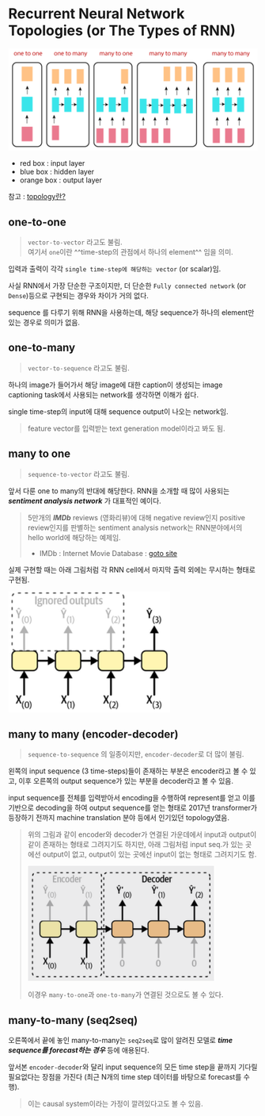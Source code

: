 # Recurrent Neural Network Topologies (or The Types of RNN)

![일반적인 RNN topologies](../img/ch16_RNN/RNN_topology.png)

* red box : input layer
* blue box : hidden layer
* orange box : output layer

참고 : [topology란?](https://dsaint31.me/mkdocs_site/ML/ch07/topological_space/#topology)

## one-to-one

> `vector-to-vector` 라고도 불림.  
> 여기서 `one`이란 ^^time-step의 관점에서 하나의 element^^ 임을 의미.

입력과 출력이 각각 `single time-step에 해당하는 vector` (or scalar)임.

사실 RNN에서 가장 단순한 구조이지만, 더 단순한 `Fully connected network` (or `Dense`)등으로 구현되는 경우와 차이가 거의 없다. 

sequence 를 다루기 위해 RNN을 사용하는데, 해당 sequence가 하나의 element만 있는 경우로 의미가 없음.

## one-to-many

> `vector-to-sequence` 라고도 불림.

하나의 image가 들어가서 해당 image에 대한 caption이 생성되는 image captioning task에서 사용되는 network를 생각하면 이해가 쉽다.

single time-step의 input에 대해 sequence output이 나오는 network임.

> feature vector를 입력받는 text generation model이라고 봐도 됨.

## many to one

> `sequence-to-vector` 라고도 불림.

앞서 다룬 one to many의 반대에 해당한다. RNN을 소개할 때 많이 사용되는 ***sentiment analysis network*** 가 대표적인 예이다. 

> 5만개의 ***IMDb*** reviews (영화리뷰)에 대해 negative review인지 positive review인지를 판별하는 sentiment analysis network는 RNN분야에서의 hello world에 해당하는 예제임.  
> 
> * IMDb : Internet Movie Database : [goto site](https://imdb.com/)


실제 구현할 때는 아래 그림처럼 각 RNN cell에서 마지막 출력 외에는 무시하는 형태로 구현됨.

![seq2vec](../img/ch16_RNN/seq_2_vec.png)

## many to many (encoder-decoder)

> `sequence-to-sequence` 의 일종이지만, `encoder-decoder`로 더 많이 불림.

왼쪽의 input sequence (3 time-steps)들이 존재하는 부분은 encoder라고 볼 수 있고, 이후 오른쪽의 output sequence가 있는 부분을 decoder라고 볼 수 있음.

input sequence를 전체를 입력받아서 encoding을 수행하여 represent를 얻고 이를 기반으로 decoding을 하여 output sequence를 얻는 형태로 2017년 transformer가 등장하기 전까지 machine translation 분야 등에서 인기있던 topology였음.

> 위의 그림과 같이 encoder와 decoder가 연결된 가운데에서 input과 output이 같이 존재하는 형태로 그려지기도 하지만, 아래 그림처럼 input seq.가 있는 곳에선 output이 없고, output이 있는 곳에선 input이 없는 형태로 그려지기도 함.  
>
> ![encoder_decoder_network](../img/ch16_RNN/encoder_decoder_network.png)
>  
> 이경우 `many-to-one`과 `one-to-many`가 연결된 것으로도 볼 수 있다.

## many-to-many (seq2seq)

오른쪽에서 끝에 놓인 many-to-many는 `seq2seq`로 많이 알려진 모델로
***time sequence를 forecast하는 경우*** 등에 애용된다.  

앞서본 `encoder-decoder`와 달리 input sequence의 모든 time step을 끝까지 기다릴 필요없다는 장점을 가진다 (최근 N개의 time step 데이터를 바탕으로 forecast를 수행). 

> 이는 causal system이라는 가정이 깔려있다고도 볼 수 있음.
